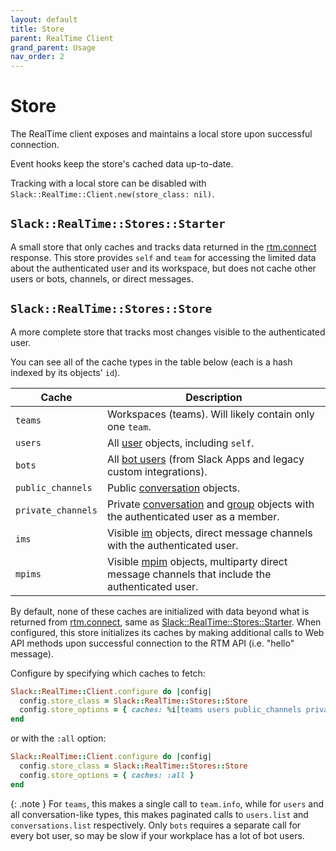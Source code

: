 ```yaml
---
layout: default
title: Store
parent: RealTime Client
grand_parent: Usage
nav_order: 2
---
```


# Store

The RealTime client exposes and maintains a local store upon successful connection.

Event hooks keep the store's cached data up-to-date.

Tracking with a local store can be disabled with `Slack::RealTime::Client.new(store_class: nil)`.

## `Slack::RealTime::Stores::Starter`

A small store that only caches and tracks data returned in the [rtm.connect](https://api.slack.com/methods/rtm.connect#examples) response.
This store provides `self` and `team` for accessing the limited data about the authenticated user and its workspace, but does not cache other users or bots, channels, or direct messages.

## `Slack::RealTime::Stores::Store`

A more complete store that tracks most changes visible to the authenticated user.

You can see all of the cache types in the table below (each is a hash indexed by its objects' `id`).

| Cache              | Description                                                                                                                                                      |
| ------------------ | ---------------------------------------------------------------------------------------------------------------------------------------------------------------- |
| `teams`            | Workspaces (teams). Will likely contain only one `team`.                                                                                                         |
| `users`            | All [user](https://api.slack.com/types/user) objects, including `self`.                                                                                          |
| `bots`             | All [bot users](https://api.slack.com/bot-users) (from Slack Apps and legacy custom integrations).                                                               |
| `public_channels`  | Public [conversation](https://api.slack.com/types/conversation) objects.                                                                                         |
| `private_channels` | Private [conversation](https://api.slack.com/types/conversation) and [group](https://api.slack.com/types/group) objects with the authenticated user as a member. |
| `ims`              | Visible [im](https://api.slack.com/types/im) objects, direct message channels with the authenticated user.                                                       |
| `mpims`            | Visible [mpim](https://api.slack.com/types/mpim) objects, multiparty direct message channels that include the authenticated user.                                |

By default, none of these caches are initialized with data beyond what is returned from [rtm.connect](https://api.slack.com/methods/rtm.connect#examples), same as [Slack::RealTime::Stores::Starter](#slackrealtimestoresstarter).
When configured, this store initializes its caches by making additional calls to Web API methods upon successful connection to the RTM API (i.e. "hello" message).

Configure by specifying which caches to fetch:

```ruby
Slack::RealTime::Client.configure do |config|
  config.store_class = Slack::RealTime::Stores::Store
  config.store_options = { caches: %i[teams users public_channels private_channels ims] }
end
```

or with the `:all` option:

```ruby
Slack::RealTime::Client.configure do |config|
  config.store_class = Slack::RealTime::Stores::Store
  config.store_options = { caches: :all }
end
```

{: .note }
For `teams`, this makes a single call to `team.info`, while for `users` and all conversation-like types, this makes paginated calls to `users.list` and `conversations.list` respectively.
Only `bots` requires a separate call for every bot user, so may be slow if your workplace has a lot of bot users.
